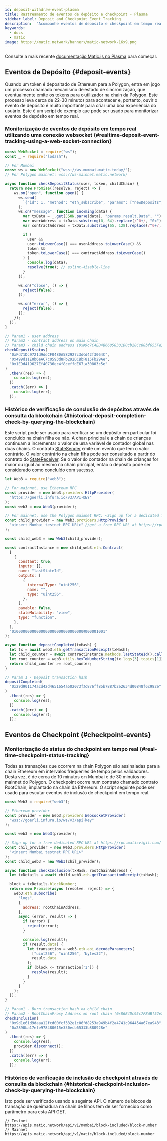 ```yaml
---
id: deposit-withdraw-event-plasma
title: Rastreamento de eventos de depósito e checkpoint - Plasma
sidebar_label: Deposit and Checkpoint Event Tracking
description:  "Acompanhe eventos de depósito e checkpoint em tempo real."
keywords:
  - docs
  - matic
image: https://matic.network/banners/matic-network-16x9.png
---
```


Consulte a mais recente [documentação Matic.js no Plasma](https://maticnetwork.github.io/matic.js/docs/plasma/) para começar.

## Eventos de Depósito {#deposit-events}

Quando um token é depositado de Ethereum para a Polygon, entra em jogo um processo chamado mecanismo de estado de sincronização, que eventualmente emite os tokens para o utilizador na chain da Polygon. Este processo leva cerca de 22-30 minutos para acontecer e, portanto, ouvir o evento de depósito é muito importante para criar uma boa experiência do usuário. Este é um script de exemplo que pode ser usado para monitorizar eventos de depósito em tempo real.

### Monitorização de eventos de depósito em tempo real utilizando uma conexão websocket {#realtime-deposit-event-tracking-using-a-web-socket-connection}

```jsx
const WebSocket = require("ws");
const _ = require("lodash");

// For Mumbai
const ws = new WebSocket("wss://ws-mumbai.matic.today/");
// For Polygon mainnet: wss://ws-mainnet.matic.network/

async function checkDepositStatus(user, token, childChain) {
  return new Promise((resolve, reject) => {
    ws.on("open", function open() {
      ws.send(
        `{"id": 1, "method": "eth_subscribe", "params": ["newDeposits", {"Contract": "${childChain}"}]}`
      );
      ws.on("message", function incoming(data) {
        var txData = _.get(JSON.parse(data), "params.result.Data", "");
        var userAddress = txData.substring(0, 64).replace(/^0+/, "0x");
        var contractAddress = txData.substring(65, 128).replace(/^0+/, "0x");

        if (
          user &&
          user.toLowerCase() === userAddress.toLowerCase() &&
          token &&
          token.toLowerCase() === contractAddress.toLowerCase()
        ) {
          console.log(data);
          resolve(true); // eslint-disable-line
        }
      });

      ws.on("close", () => {
        reject(false);
      });

      ws.on("error", () => {
        reject(false);
      });
    });
  });
}

// Param1 - user address
// Param2 - contract address on main chain
// Param3 - child chain address (0xD9c7C4ED4B66858301D0cb28Cc88bf655Fe34861 for mainnet)
checkDepositStatus(
  "0xFd71Dc9721d9ddCF0480A582927c3dCd42f3064C",
  "0x499d11E0b6eAC7c0593d8Fb292DCBbF815Fb29Ae",
  "0x1EDd419627Ef40736ec4f8ceffdE671a30803c5e"
)
  .then((res) => {
    console.log(res);
  })
  .catch((err) => {
    console.log(err);
  });
```

### Histórico de verificação de conclusão de depósitos através de consulta da blockchain {#historical-deposit-completion-check-by-querying-the-blockchain}

Este script pode ser usado para verificar se um depósito em particular foi concluído na chain filha ou não. A chain principal e a chain de crianças continuam a incrementar o valor de uma variável de contador global nas duas chains. O contrato [StateSender](https://github.com/maticnetwork/contracts/blob/develop/contracts/root/stateSyncer/StateSender.sol#L38) emite um evento que tem o valor contrário. O valor contrário na chain filha pode ser consultado a partir do contrato do [StateReceiver](https://github.com/maticnetwork/genesis-contracts/blob/master/contracts/StateReceiver.sol#L12). Se o valor do contador na chain de crianças for maior ou igual ao mesmo na chain principal, então o depósito pode ser considerado como concluído com sucesso.

```js
let Web3 = require("web3");

// For mainnet, use Ethereum RPC
const provider = new Web3.providers.HttpProvider(
  "https://goerli.infura.io/v3/API-KEY"
);
const web3 = new Web3(provider);

// For mainnet, use the Polygon mainnet RPC: <Sign up for a dedicated free RPC URL at https://rpc.maticvigil.com/ or other hosted node providers.>
const child_provider = new Web3.providers.HttpProvider(
  "<insert Mumbai testnet RPC URL>" //get a free RPC URL at https://rpc.maticvigil.com/ or other hosted node providers.
);

const child_web3 = new Web3(child_provider);

const contractInstance = new child_web3.eth.Contract(
  [
    {
      constant: true,
      inputs: [],
      name: "lastStateId",
      outputs: [
        {
          internalType: "uint256",
          name: "",
          type: "uint256",
        },
      ],
      payable: false,
      stateMutability: "view",
      type: "function",
    },
  ],
  "0x0000000000000000000000000000000000001001"
);

async function depositCompleted(txHash) {
  let tx = await web3.eth.getTransactionReceipt(txHash);
  let child_counter = await contractInstance.methods.lastStateId().call();
  let root_counter = web3.utils.hexToNumberString(tx.logs[3].topics[1]);
  return child_counter >= root_counter;
}

// Param 1 - Deposit transaction hash
depositCompleted(
  "0x29d901174acd42d4651654a502073f3c876ff85b7887b2e2634d00848f6c982e"
)
  .then((res) => {
    console.log(res);
  })
  .catch((err) => {
    console.log(err);
  });
```

## Eventos de Checkpoint {#checkpoint-events}

### Monitorização do status do checkpoint em tempo real {#real-time-checkpoint-status-tracking}

Todas as transações que ocorrem na chain Polygon são assinaladas para a chain Ethereum em intervalos frequentes de tempo pelos validadores. Desta vez, é de cerca de 10 minutos em Mumbai e de 30 minutos no mainnet do Polygon. O checkpoint ocorre num contrato chamado contrato RootChain, implantado na chain da Ethereum. O script seguinte pode ser usado para escutar eventos de inclusão de checkpoint em tempo real.

```jsx
const Web3 = require("web3");

// Ethereum provider
const provider = new Web3.providers.WebsocketProvider(
  "wss://goerli.infura.io/ws/v3/api-key"
);

const web3 = new Web3(provider);

// Sign up for a free dedicated RPC URL at https://rpc.maticvigil.com/ or other hosted node providers.
const chil_provider = new Web3.providers.HttpProvider(
  "<insert Mumbai testnet RPC URL>"
);
const child_web3 = new Web3(chil_provider);

async function checkInclusion(txHash, rootChainAddress) {
  let txDetails = await child_web3.eth.getTransactionReceipt(txHash);

  block = txDetails.blockNumber;
  return new Promise(async (resolve, reject) => {
    web3.eth.subscribe(
      "logs",
      {
        address: rootChainAddress,
      },
      async (error, result) => {
        if (error) {
          reject(error);
        }

        console.log(result);
        if (result.data) {
          let transaction = web3.eth.abi.decodeParameters(
            ["uint256", "uint256", "bytes32"],
            result.data
          );
          if (block <= transaction["1"]) {
            resolve(result);
          }
        }
      }
    );
  });
}

// Param1 - Burn transaction hash on child chain
// Param2 - RootChainProxy Address on root chain (0x86E4Dc95c7FBdBf52e33D563BbDB00823894C287 for mainnet)
checkInclusion(
  "0x9d1e61d9daaa12fcd00fcf332e1c06fd8253a949b4f2a4741c964454a67ea943",
  "0x2890ba17efe978480615e330ecb65333b880928e"
)
  .then((res) => {
    console.log(res);
    provider.disconnect();
  })
  .catch((err) => {
    console.log(err);
  });
```

### Histórico de verificação de inclusão de checkpoint através de consulta da blockchain {#historical-checkpoint-inclusion-check-by-querying-the-blockchain}

Isto pode ser verificado usando a seguinte API. O número de blocos da transação de queimadura na chain de filhos tem de ser fornecido como parâmetro para esta API GET.

```
// Testnet
https://apis.matic.network/api/v1/mumbai/block-included/block-number
// Mainnet
https://apis.matic.network/api/v1/matic/block-included/block-number
```
